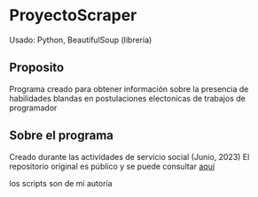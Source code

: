 # ProyectoScraper

Usado: Python, BeautifulSoup (librería)

## Proposito

Programa creado para obtener información sobre la presencia de habilidades blandas en postulaciones electonicas de trabajos de programador

## Sobre el programa

Creado durante las actividades de servicio social (Junio, 2023)
El repositorio original es público y se puede consultar [aquí](https://bitbucket.org/loleiste172/ssprim2023/src/master/scraping/investigacion/)

los scripts son de mi autoría

